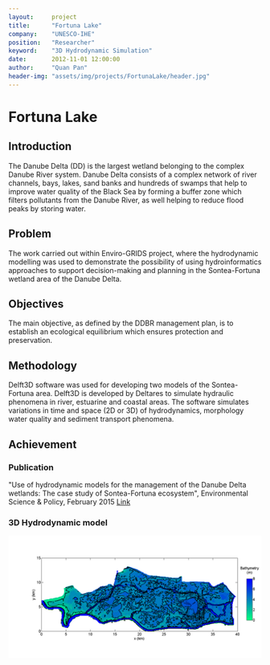 ```yaml
---
layout:     project
title:      "Fortuna Lake"
company:    "UNESCO-IHE"
position:   "Researcher"
keyword:    "3D Hydrodynamic Simulation"
date:       2012-11-01 12:00:00
author:     "Quan Pan"
header-img: "assets/img/projects/FortunaLake/header.jpg"
---
```


# [](#header-1)Fortuna Lake

## Introduction

The Danube Delta (DD) is the largest wetland belonging to the complex Danube River system. Danube Delta consists of a complex network of river channels, bays, lakes, sand banks and hundreds of swamps that help to improve water quality of the Black Sea by forming a buffer zone which filters pollutants from the Danube River, as well helping to reduce flood peaks by storing water.

## Problem

The work carried out within Enviro-GRIDS project, where the hydrodynamic modelling was used to demonstrate the possibility of using hydroinformatics approaches to support decision-making and planning in the Sontea-Fortuna wetland area of the Danube Delta.

## Objectives

The main objective, as defined by the DDBR management plan, is to establish an ecological equilibrium which ensures protection and preservation.

## Methodology

Delft3D software was used for developing two models of the Sontea-Fortuna area. Delft3D is developed by Deltares to simulate hydraulic phenomena in river, estuarine and coastal areas. The software simulates variations in time and space (2D or 3D) of hydrodynamics, morphology water quality and sediment transport phenomena.

## Achievement

### Publication 

"Use of hydrodynamic models for the management of the Danube Delta wetlands: The case study of Sontea-Fortuna ecosystem", Environmental Science & Policy, February 2015
[Link](https://www.sciencedirect.com/science/article/abs/pii/S1462901114000252)

### 3D Hydrodynamic model

![](/assets/img/projects/FortunaLake/bathymetry.png)
